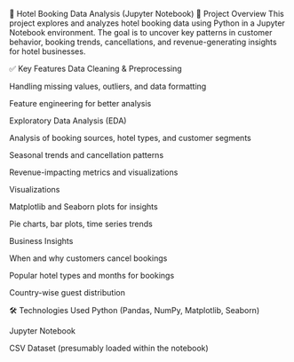🏨 Hotel Booking Data Analysis (Jupyter Notebook)
📌 Project Overview
This project explores and analyzes hotel booking data using Python in a Jupyter Notebook environment. The goal is to uncover key patterns in customer behavior, booking trends, cancellations, and revenue-generating insights for hotel businesses.

✅ Key Features
Data Cleaning & Preprocessing

Handling missing values, outliers, and data formatting

Feature engineering for better analysis

Exploratory Data Analysis (EDA)

Analysis of booking sources, hotel types, and customer segments

Seasonal trends and cancellation patterns

Revenue-impacting metrics and visualizations

Visualizations

Matplotlib and Seaborn plots for insights

Pie charts, bar plots, time series trends

Business Insights

When and why customers cancel bookings

Popular hotel types and months for bookings

Country-wise guest distribution

🛠 Technologies Used
Python (Pandas, NumPy, Matplotlib, Seaborn)

Jupyter Notebook

CSV Dataset (presumably loaded within the notebook)
